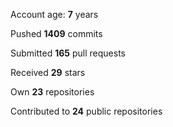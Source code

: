 Account age: **7** years

Pushed **1409** commits

Submitted **165** pull requests

Received **29** stars

Own **23** repositories

Contributed to **24** public repositories
